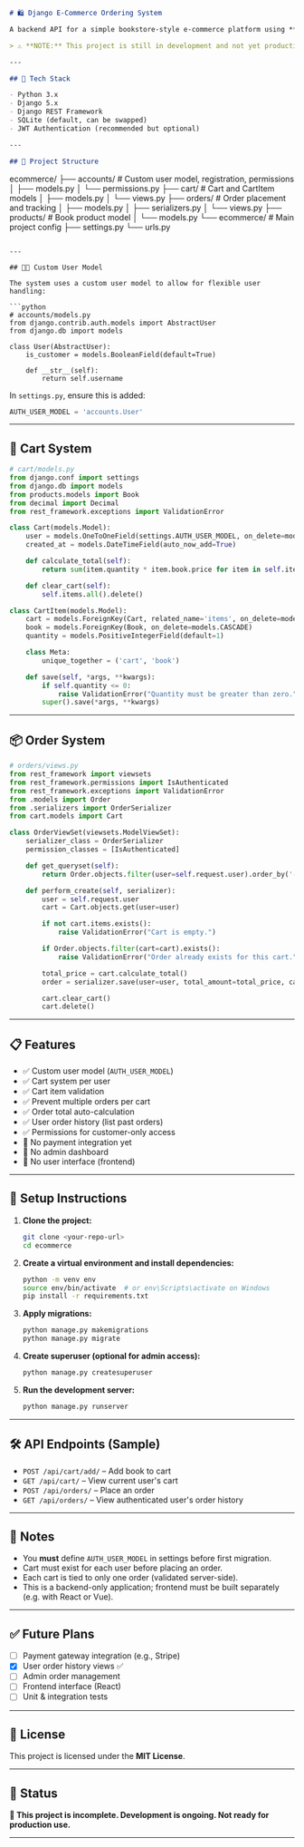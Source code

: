 

```markdown
# 🛍️ Django E-Commerce Ordering System

A backend API for a simple bookstore-style e-commerce platform using **Django** and **Django REST Framework**. Users can add books to a cart and place orders. The system handles authentication, validation, and basic order logic.

> ⚠️ **NOTE:** This project is still in development and not yet production-ready.

---

## 🔧 Tech Stack

- Python 3.x
- Django 5.x
- Django REST Framework
- SQLite (default, can be swapped)
- JWT Authentication (recommended but optional)

---

## 📁 Project Structure

```
ecommerce/
├── accounts/             # Custom user model, registration, permissions
│   ├── models.py
│   └── permissions.py
├── cart/                 # Cart and CartItem models
│   ├── models.py
│   └── views.py
├── orders/               # Order placement and tracking
│   ├── models.py
│   ├── serializers.py
│   └── views.py
├── products/             # Book product model
│   └── models.py
└── ecommerce/            # Main project config
    ├── settings.py
    └── urls.py
```

---

## 🧑‍💻 Custom User Model

The system uses a custom user model to allow for flexible user handling:

```python
# accounts/models.py
from django.contrib.auth.models import AbstractUser
from django.db import models

class User(AbstractUser):
    is_customer = models.BooleanField(default=True)

    def __str__(self):
        return self.username
```

In `settings.py`, ensure this is added:
```python
AUTH_USER_MODEL = 'accounts.User'
```

---

## 🛒 Cart System

```python
# cart/models.py
from django.conf import settings
from django.db import models
from products.models import Book
from decimal import Decimal
from rest_framework.exceptions import ValidationError

class Cart(models.Model):
    user = models.OneToOneField(settings.AUTH_USER_MODEL, on_delete=models.CASCADE)
    created_at = models.DateTimeField(auto_now_add=True)

    def calculate_total(self):
        return sum(item.quantity * item.book.price for item in self.items.all())

    def clear_cart(self):
        self.items.all().delete()

class CartItem(models.Model):
    cart = models.ForeignKey(Cart, related_name='items', on_delete=models.CASCADE)
    book = models.ForeignKey(Book, on_delete=models.CASCADE)
    quantity = models.PositiveIntegerField(default=1)

    class Meta:
        unique_together = ('cart', 'book')

    def save(self, *args, **kwargs):
        if self.quantity <= 0:
            raise ValidationError("Quantity must be greater than zero.")
        super().save(*args, **kwargs)
```

---

## 📦 Order System

```python
# orders/views.py
from rest_framework import viewsets
from rest_framework.permissions import IsAuthenticated
from rest_framework.exceptions import ValidationError
from .models import Order
from .serializers import OrderSerializer
from cart.models import Cart

class OrderViewSet(viewsets.ModelViewSet):
    serializer_class = OrderSerializer
    permission_classes = [IsAuthenticated]

    def get_queryset(self):
        return Order.objects.filter(user=self.request.user).order_by('-created_at')

    def perform_create(self, serializer):
        user = self.request.user
        cart = Cart.objects.get(user=user)

        if not cart.items.exists():
            raise ValidationError("Cart is empty.")

        if Order.objects.filter(cart=cart).exists():
            raise ValidationError("Order already exists for this cart.")

        total_price = cart.calculate_total()
        order = serializer.save(user=user, total_amount=total_price, cart=cart, order_status='pending')

        cart.clear_cart()
        cart.delete()
```

---

## 📋 Features

- ✅ Custom user model (`AUTH_USER_MODEL`)
- ✅ Cart system per user
- ✅ Cart item validation
- ✅ Prevent multiple orders per cart
- ✅ Order total auto-calculation
- ✅ User order history (list past orders)
- ✅ Permissions for customer-only access
- 🚫 No payment integration yet
- 🚫 No admin dashboard
- 🚫 No user interface (frontend)

---

## 🚀 Setup Instructions

1. **Clone the project:**
   ```bash
   git clone <your-repo-url>
   cd ecommerce
   ```

2. **Create a virtual environment and install dependencies:**
   ```bash
   python -m venv env
   source env/bin/activate  # or env\Scripts\activate on Windows
   pip install -r requirements.txt
   ```

3. **Apply migrations:**
   ```bash
   python manage.py makemigrations
   python manage.py migrate
   ```

4. **Create superuser (optional for admin access):**
   ```bash
   python manage.py createsuperuser
   ```

5. **Run the development server:**
   ```bash
   python manage.py runserver
   ```

---

## 🛠 API Endpoints (Sample)

- `POST /api/cart/add/` – Add book to cart
- `GET /api/cart/` – View current user's cart
- `POST /api/orders/` – Place an order
- `GET /api/orders/` – View authenticated user's order history

---

## 📌 Notes

- You **must** define `AUTH_USER_MODEL` in settings before first migration.
- Cart must exist for each user before placing an order.
- Each cart is tied to only one order (validated server-side).
- This is a backend-only application; frontend must be built separately (e.g. with React or Vue).

---

## ✅ Future Plans

- [ ] Payment gateway integration (e.g., Stripe)
- [x] User order history views ✅
- [ ] Admin order management
- [ ] Frontend interface (React)
- [ ] Unit & integration tests

---

## 📜 License

This project is licensed under the **MIT License**.

---

## 📢 Status

**🚧 This project is incomplete. Development is ongoing. Not ready for production use.**

---
```
